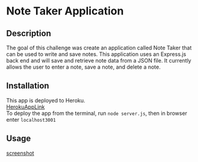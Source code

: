# Note Taker Application

## Description
The goal of this challenge was create an application called Note Taker that can be used to write and save notes. This application uses an Express.js back end and will save and retrieve note data from a JSON file. It currently allows the user to enter a note, save a note, and delete a note. 

## Installation

This app is deployed to Heroku. <br>
[HerokuAppLink](https://fierce-atoll-20019.herokuapp.com/notes)<br>
To deploy the app from the terminal, run ```node server.js```, then in browser enter ```localhost3001```<br>

## Usage  
[screenshot](./assets/Note%20Taker%20Application.png)<br>

